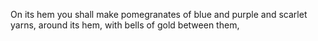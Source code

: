 On its hem you shall make pomegranates of blue and purple and scarlet yarns, around its hem, with bells of gold between them,
